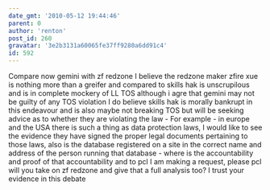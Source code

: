 ```yaml
---
date_gmt: '2010-05-12 19:44:46'
parent: 0
author: 'renton'
post_id: 260
gravatar: '3e2b3131a60065fe37ff9280a6dd91c4'
id: 592
---
```


Compare now gemini with zf redzone I believe the redzone maker zfire xue is nothing more than a greifer and compared to skills hak is unscrupilous and is in complete mockery of LL TOS
although i agre that gemini may not be guilty of any TOS violation I do believe skills hak is morally bankrupt in this endeavour and is also maybe not breaking TOS but will be seeking advice as to whether they are violating the law - For example - in europe and the USA there is such a thing as data protection laws, I would like to see the evidence they have signed the proper legal documents pertaining to those laws, also is the database registered on a site in the correct name and address of the person running that database - where is the accountability and proof of that accountability and to pcl I am making a request, please pcl will you take on zf redzone and give that a full analysis too?
I trust your evidence in this debate